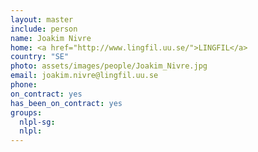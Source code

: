 ```yaml
---
layout: master
include: person
name: Joakim Nivre
home: <a href="http://www.lingfil.uu.se/">LINGFIL</a>
country: "SE"
photo: assets/images/people/Joakim_Nivre.jpg
email: joakim.nivre@lingfil.uu.se
phone:
on_contract: yes
has_been_on_contract: yes
groups:
  nlpl-sg:
  nlpl:
---
```

